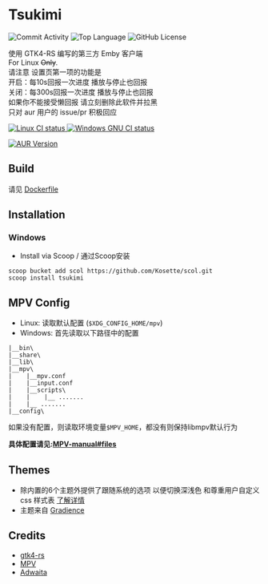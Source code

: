 # Tsukimi       

  ![Commit Activity](https://img.shields.io/github/commit-activity/m/tsukinaha/Tsukimi/main)
  ![Top Language](https://img.shields.io/github/languages/top/tsukinaha/Tsukimi)
  ![GitHub License](https://img.shields.io/github/license/tsukinaha/tsukimi)

  
使用 GTK4-RS 编写的第三方 Emby 客户端              
For Linux ~~Only~~.    
请注意 设置页第一项的功能是    
开启：每10s回报一次进度 播放与停止也回报    
关闭：每300s回报一次进度 播放与停止也回报    
如果你不能接受懒回报 请立刻删除此软件并拉黑    
只对 aur 用户的 issue/pr 积极回应

  <a href="https://github.com/tsukinaha/tsukimi/actions/workflows/build_linux.yml">
    <img alt="Linux CI status" src="https://github.com/tsukinaha/tsukimi/actions/workflows/build_linux.yml/badge.svg"/>
  </a>
  <a href="https://github.com/tsukinaha/tsukimi/actions/workflows/build_release.yml">
    <img alt="Windows GNU CI status" src="https://github.com/tsukinaha/tsukimi/actions/workflows/build_release.yml/badge.svg"/>
  </a>

  [![AUR Version](https://img.shields.io/aur/version/tsukimi-git)](https://aur.archlinux.org/packages/tsukimi-git)

## Build
请见 [Dockerfile](https://github.com/tsukinaha/tsukimi/blob/main/Dockerfile)

## Installation
### Windows
- Install via Scoop / 通过Scoop安装
```
scoop bucket add scol https://github.com/Kosette/scol.git
scoop install tsukimi
```

## MPV Config
- Linux: 读取默认配置 (`$XDG_CONFIG_HOME/mpv`)
- Windows: 
首先读取以下路径中的配置
```
|__bin\
|__share\
|__lib\
|__mpv\
|    |__mpv.conf
|    |__input.conf
|    |__scripts\
|    |    |__ .......
|    |__ .......
|__config\
```
如果没有配置，则读取环境变量`$MPV_HOME`，都没有则保持libmpv默认行为

**具体配置请见:[MPV-manual#files](https://mpv.io/manual/master/#files)**

## Themes

- 除内置的6个主题外提供了跟随系统的选项 以便切换深浅色 和尊重用户自定义 css 样式表 [了解详情](https://wiki.archlinux.org/title/GTK#Configuration)
- 主题来自 [Gradience](https://github.com/GradienceTeam/Gradience)

## Credits
- [gtk4-rs](https://github.com/gtk-rs/gtk4-rs)
- [MPV](https://github.com/mpv-player/mpv)
- [Adwaita](https://gitlab.gnome.org/GNOME/libadwaita/)
